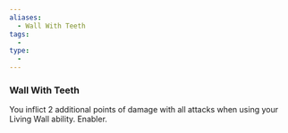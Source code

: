```yaml
---
aliases:
  - Wall With Teeth
tags:
  - 
type:
  - 
---
```

### Wall With Teeth

You inflict 2 additional points of damage with all attacks when using your Living Wall ability. Enabler.